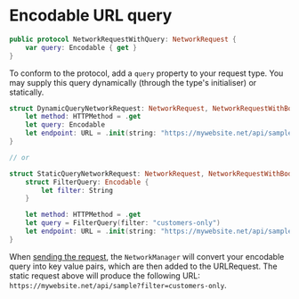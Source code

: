 #  Encodable URL query

```swift
public protocol NetworkRequestWithQuery: NetworkRequest {
    var query: Encodable { get }
}
```

To conform to the protocol, add a `query` property to your request type. You may supply this query dynamically (through the type's initialiser) or statically.

```swift
struct DynamicQueryNetworkRequest: NetworkRequest, NetworkRequestWithBody {
    let method: HTTPMethod = .get
    let query: Encodable
    let endpoint: URL = .init(string: "https://mywebsite.net/api/sample")!
}

// or

struct StaticQueryNetworkRequest: NetworkRequest, NetworkRequestWithBody {
    struct FilterQuery: Encodable {
        let filter: String
    }

    let method: HTTPMethod = .get
    let query = FilterQuery(filter: "customers-only")
    let endpoint: URL = .init(string: "https://mywebsite.net/api/sample")!
}
```

When [sending the request](Sending_Requests.md), the `NetworkManager` will convert your encodable query into key value pairs, which are then added to the URLRequest. The static request above will produce the following URL: `https://mywebsite.net/api/sample?filter=customers-only`.
